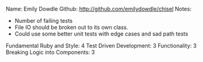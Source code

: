 
Name: Emily Dowdle
Github: http://github.com/emilydowdle/chisel
Notes:
* Number of failing tests
* File IO should be broken out to its own class.
* Could use some better unit tests with edge cases and sad path tests

Fundamental Ruby and Style: 4
Test Driven Development: 3
Functionality: 3
Breaking Logic into Components: 3
